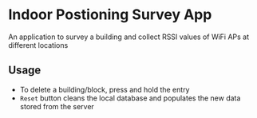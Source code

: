 # Indoor Postioning Survey App
An application to survey a building and collect RSSI values of WiFi APs at different locations
## Usage
* To delete a building/block, press and hold the entry
* `Reset` button cleans the local database and populates the new data stored from the server
